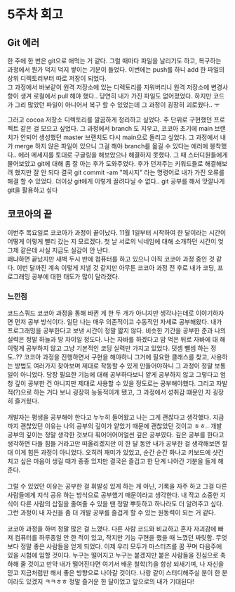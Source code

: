 # 5주차 회고

## Git 에러

한 주에 한 번은 git으로 애먹는 거 같다. 그럴 때마다 파일을 날리기도 하고, 복구하는 과정에서 뭔가 덕지 덕지 쌓이는 기분이 들었다. 이번에는 push를 하니 add 한 파일의 상위 디렉토리부터 따로 저장이 되었다. <br>
그 과정에서 바보같이 원격 저장소에 있는 디렉토리를 지워버리니 원격 저장소에 변경사항이 생겨 로컬에서 pull 해야 했다.. 당연히 내가 가진 파일도 없어졌었다. 하지만 코드가 그리 많았던 파일이 아니어서 복구 할 수 있었는데 그 과정이 굉장히 괴로웠다.. ㅜ
<br>
<p>
그러고 cocoa 저장소 디렉토리를 깔끔하게 정리하고 싶었다. 주 단위로 구현했던 프로젝트 같은 걸 모으고 싶었다. 그 과정에서 branch 도 지우고, 코코아 초기에 main 브랜치가 안되어 생성했던 master 브랜치도 다시 main으로 돌리고 싶었다.
그 과정에서 내가 merge 하지 않은 파일이 있으니 그걸 해야 branch를 옮길 수 있다는 에러에 봉착했다.. 에러 메세지를 토대로 구글링을 해보았으나 해결하지 못했다. 그 때 스터디원들에게 물어보았고 git에 대해 좀 잘 아는 후가 도와주었다.
후가 던져주는 키워드들로 해결해보려 했지만 잘 안 되다 결국 git commit -am "메시지" 라는 명령어로 내가 가진 오류를 해결 할 수 있었다.
더이상 git에게 이렇게 끌려다닐 수 없다.. git 공부를 해서 맛깔나게 git을 활용하고 싶다
</p>

## 코코아의 끝
<p>
이번주 목요일로 코코아가 과정이 끝이났다. 11월 1일부터 시작하여 한 달이라는 시간이 어떻게 이렇게 빨리 갔는 지 모르겠다. 첫 날 서로의 닉네임에 대해 소개하던 시간이 엊그제 같은데 사실 지금도 실감이 안 난다.
<br>
왜냐하면 끝났지만 새벽 두시 반에 컴퓨터를 하고 있으니 아직 코코아 과정 중인 것 같다. 이번 달까진 계속 이렇게 지낼 것 같지만 아무튼 코코아 과정 전 후로 내가
코딩, 프로그래밍 공부에 대한 태도가 많이 달라졌다.
</p>

### 느낀점
<p>
코드스쿼드 코코아 과정을 통해 바뀐 게 한 두 개가 아니지만 생각나는데로 이야기하자면 먼저 공부 방식이다. 일단 나는
매우 의존적이고 수동적인 자세로 공부해왔다. 내가 프로그래밍을 공부한다고 보낸 시간이 정말 짧지 않다. 비슷한
기간을 공부한 준과 나의 실력은 정말 하늘과 땅 차이일 정도다. 나는 자바를 하겠다고 맘 먹은 뒤로 자바에 대
해 이렇게 공부하지 않고 그냥 기본적인 코딩 실력만 가지고 있었다. 덧셈 뺄셈 하는 정도..?? 코코아 과정을 진행하면서
 구현을 해야하니 그거에 필요한 클래스를 찾고, 사용하는 방법도 여러가지 찾아보며 제대로 작동할 수 있게 만들어야하니
그 과정이 정말 보통 일이 아니었다. 당장 필요한 기능에 대해 공부하다보니 얕게 공부하지 않고 그렇다고 엄청
깊이 공부한 건 아니지만 제대로 사용할 수 있을 정도로는 공부해야했다. 그리고 자발적(?)으로 하는 거다 보니
굉장히 능동적이게 됐고, 그 과정에서 성취감 떄문인 지 굉장히 즐거웠다. 
<br>
<br>
 개발자는 평생을 공부해야 한다고 누누히 들어왔고 나는 그게 괜찮다고 생각했다. 지금까지 괜찮았던 이유는
나의 공부의 깊이가 얕았기 때문에 괜찮았던 것이고 ㅎㅎ.. 개발 공부의 깊이는 정말 생각한 것보다 훠어어어어얼씬
깊은 공부였다. 깊은 공부를 한다고 생각하면 다들 힘들 거라고만 떠올리겠지만 이 한 달 동안 내가 공부한 걸 생각해보면
절대 이게 힘든 과정이 아니었다. 오히려 재미가 있었고, 순간 순간 화나고 키보드에 샷건 치고 싶은 마음이 생길 때가 종종 있지만
결국은 즐겁고 한 단계 나아간 기분을 들게 해준다.
<br>
<br>
그럴 수 있었던 이유는 공부한 걸 휘발성 있게 하는 게 아닌, 기록을 자주 하고 그걸 다른 사람들에게 지식 공유
하는 방식으로 공부했기 때문이라고 생각한다. 내 작고 소중한 지식이 다른 사람의 삽질을 줄여줄 수 있을 땐 정말 뿌듯하고
하나라도 더 알려주고 싶다. 그런 과정이 내 자신을 좀 더 개발 공부를 즐겁게 할 수 있는 원동력이 되는 거 같다.
<br>
<br>
코코아 과정을 하며 정말 많은 걸 느꼈다. 다른 사람 코드와 비교하고 혼자 자괴감에 빠져 컴퓨터를 하루종일 안 한 적이 있고, 작지만
기능 구현을 했을 때 느꼈던 짜릿함. 무엇보다 정말 좋은 사람들을 얻게 되었다. 이제 우리 모두가 마스터즈를
꿈 꾸며 다음주에 있을 시험에 임할 것이다. 누구는 떨어지고 누구는 붙겠지만 붙은 사람들을 진심으로 축하해 줄 것이고 
만약 내가 떨어진다면 여기서 배운 철학(?)을 항상 되새기며, 나 자신을 믿고 지금처럼만 해서 좋은 방향으로 나아갈 것이다. 
나랑 같이 스터디해주실 분이 한 분이라도 있겠지 ㅋㅋㅎㅎ 정말 즐거운 한 달이었고 앞으로의 내가 기대된다!
</p>